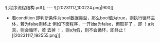 ![[程序流程结构.pdf]]
--- ![[20231117_100224.png|900]]
- 若condition 即判断条件为bool数据类型，那么bool值为true，则执行循环主体，若为false则终止
 例如下面程序，一开始a为false，但取非了 ，即 ！a为真，则会循环，若 去掉 ！，则a为假，则不会循环，即终止
 ![[20231117_192555.png]]